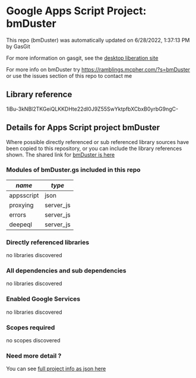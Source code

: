 # Google Apps Script Project: bmDuster
This repo (bmDuster) was automatically updated on 6/28/2022, 1:37:13 PM by GasGit

For more information on gasgit, see the [desktop liberation site](https://ramblings.mcpher.com/drive-sdk-and-github/migrategasgit/ "desktop liberation")

For more info on bmDuster try https://ramblings.mcpher.com/?s=bmDuster or use the issues section of this repo to contact me
## Library reference
1iBu-3kNBl2TKGeiQLKKDHte22dI0J9Z55SwYktpfbXCbxB0yrbG9ngC-


## Details for Apps Script project bmDuster
Where possible directly referenced or sub referenced library sources have been copied to this repository, or you can include the library references shown. 
The shared link for [bmDuster is here](https://script.google.com/d/1iBu-3kNBl2TKGeiQLKKDHte22dI0J9Z55SwYktpfbXCbxB0yrbG9ngC-/edit?usp=sharing "open in the GAS IDE")

### Modules of bmDuster.gs included in this repo
*name*|*type*
--- | --- 
appsscript| json
proxying| server_js
errors| server_js
deepeql| server_js
### Directly referenced libraries
no libraries discovered
### All dependencies and sub dependencies
no libraries discovered
### Enabled Google Services
no libraries discovered
### Scopes required
no scopes discovered
### Need more detail ?
You can see [full project info as json here](info.json)
